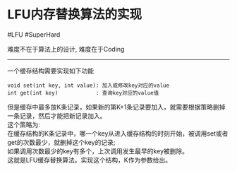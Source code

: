 # LFU内存替换算法的实现


#LFU
#SuperHard 

难度不在于算法上的设计, 难度在于Coding

---

一个缓存结构需要实现如下功能  
```text
void set(int key, int value): 加入或修改key对应的value
int get(int key)            : 查询key对应的value值
```
但是缓存中最多放K条记录，如果新的第K+1条记录要加入，就需要根据策略删掉一条记录，然后才能把新记录加入。   
这个策略为:  
在缓存结构的K条记录中，哪一个key从进入缓存结构的时刻开始，被调用set或者get的次数最少，就删掉这个key的记录;  
如果调用次数最少的key有多个，上次调用发生最早的key被删除。  
这就是LFU缓存替换算法。实现这个结构，K作为参数给出。  
